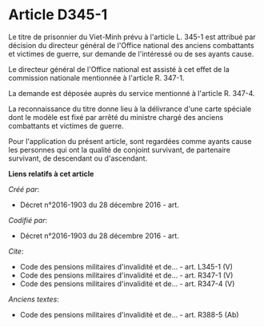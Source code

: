 # Article D345-1

Le titre de prisonnier du Viet-Minh prévu à l'article L. 345-1 est attribué par décision du directeur général de l'Office
national des anciens combattants et victimes de guerre, sur demande de l'intéressé ou de ses ayants cause.

Le directeur général de l'Office national est assisté à cet effet de la commission nationale mentionnée à l'article R. 347-1.

La demande est déposée auprès du service mentionné à l'article R. 347-4. 

La reconnaissance du titre donne lieu à la délivrance d'une carte spéciale dont le modèle est fixé par arrêté du ministre
chargé des anciens combattants et victimes de guerre.

Pour l'application du présent article, sont regardées comme ayants cause les personnes qui ont la qualité de conjoint
survivant, de partenaire survivant, de descendant ou d'ascendant.

**Liens relatifs à cet article**

_Créé par_:

  - Décret n°2016-1903 du 28 décembre 2016 - art.

_Codifié par_:

  - Décret n°2016-1903 du 28 décembre 2016 - art.

_Cite_:

  - Code des pensions militaires d'invalidité et de... - art. L345-1 (V)
  - Code des pensions militaires d'invalidité et de... - art. R347-1 (V)
  - Code des pensions militaires d'invalidité et de... - art. R347-4 (V)

_Anciens textes_:

  - Code des pensions militaires d'invalidité et de... - art. R388-5 (Ab)
